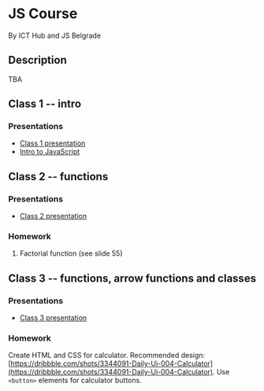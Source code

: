 # JS Course

By ICT Hub and JS Belgrade

## Description

TBA

## Class 1 -- intro

### Presentations

- [Class 1 presentation](./presentations/class1.pdf)
- [Intro to JavaScript](https://speakerdeck.com/slobodan/osnove-javascripta)

## Class 2 -- functions

### Presentations

- [Class 2 presentation](./presentations/class2.pdf)

### Homework

1. Factorial function (see slide 55)

## Class 3 -- functions, arrow functions and classes

### Presentations

- [Class 3 presentation](./presentations/class3.pdf)

### Homework

Create HTML and CSS for calculator. Recommended design: [https://dribbble.com/shots/3344091-Daily-Ui-004-Calculator](https://dribbble.com/shots/3344091-Daily-Ui-004-Calculator). Use `<button>` elements for calculator buttons.
